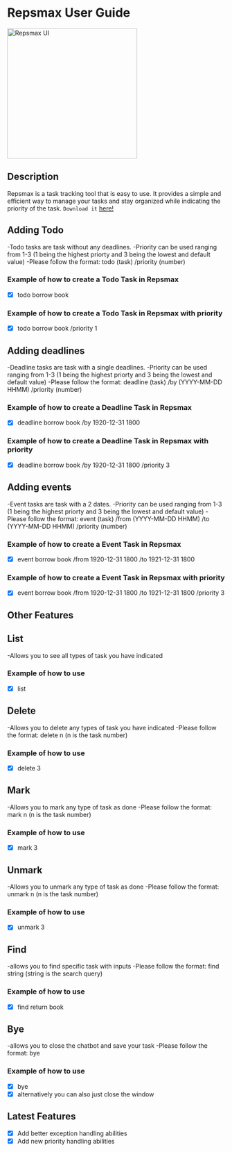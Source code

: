 # Repsmax User Guide


<img src="https://niclammmm.github.io/ip/Ui.png" alt="Repsmax UI" width="300"/>


## Description

Repsmax is a task tracking tool that is easy to use. It provides a simple and efficient way to manage your tasks and stay organized while indicating the priority of the task.  `Download it` [here!](https://github.com/niclammm/ip) 

## Adding Todo
-Todo tasks are task without any deadlines. 
-Priority can be used ranging from 1-3 (1 being the highest priorty and 3 being the lowest and default value)
-Please follow the format: todo (task) /priority (number)
### Example of how to create a Todo Task in Repsmax 
- [x] todo borrow book
### Example of how to create a Todo Task in Repsmax with priority
- [x] todo borrow book /priority 1

## Adding deadlines
-Deadline tasks are task with a single deadlines. 
-Priority can be used ranging from 1-3 (1 being the highest priorty and 3 being the lowest and default value)
-Please follow the format: deadline (task) /by (YYYY-MM-DD HHMM) /priority (number)
### Example of how to create a Deadline Task in Repsmax 
- [x] deadline borrow book /by 1920-12-31 1800
### Example of how to create a Deadline Task in Repsmax with priority
- [x] deadline borrow book /by 1920-12-31 1800 /priority 3

## Adding events
-Event tasks are task with a 2 dates. 
-Priority can be used ranging from 1-3 (1 being the highest priorty and 3 being the lowest and default value)
-Please follow the format: event (task) /from (YYYY-MM-DD HHMM) /to (YYYY-MM-DD HHMM) /priority (number)
### Example of how to create a Event Task in Repsmax 
- [x] event borrow book /from 1920-12-31 1800 /to 1921-12-31 1800
### Example of how to create a Event Task in Repsmax with priority
- [x] event borrow book /from 1920-12-31 1800 /to 1921-12-31 1800 /priority 3

## Other Features

## List
-Allows you to see all types of task you have indicated
### Example of how to use 
- [x] list

## Delete
-Allows you to delete any types of task you have indicated
-Please follow the format: delete n (n is the task number)
### Example of how to use
- [x] delete 3

## Mark
-Allows you to mark any type of task as done
-Please follow the format: mark n (n is the task number)
### Example of how to use
- [x] mark 3

## Unmark
-Allows you to unmark any type of task as done
-Please follow the format: unmark n (n is the task number)
### Example of how to use
- [x] unmark 3

## Find 
-allows you to find specific task with inputs 
-Please follow the format: find string (string is the search query)
### Example of how to use
- [x] find return book

## Bye
-allows you to close the chatbot and save your task
-Please follow the format: bye
### Example of how to use
- [x] bye
- [x] alternatively you can also just close the window 

## Latest Features 
- [x] Add better exception handling abilities
- [x] Add new priority handling abilities